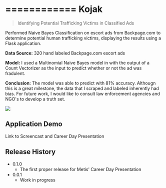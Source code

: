 ============
Kojak
============

> Identifying Potential Trafficking Victims in Classified Ads

Performed Naive Bayes Classification on escort ads from Backpage.com to determine potential human trafficking victims, displaying the results using a Flask application.

**Data Source:** 320 hand labeled Backpage.com escort ads

**Model:** I used a Multinomial Naive Bayes model in with the output of a Count Vectorizer as the input to predict whether or not the ad was fradulent.

**Conclusion:** The model was able to predict with 81% accuracy. Althougn this is a great milestone, the data that I scraped and labeled inherently had bias. For future work, I would like to consult law enforcement agencies and NGO's to develop a truth set.

![](header.png)

## Application Demo

Link to Screencast and Career Day Presentation

## Release History

* 0.1.0
    * The first proper release for Metis' Career Day Presentation
* 0.0.1
    * Work in progress